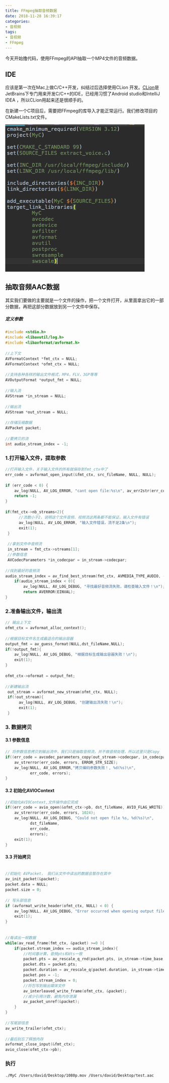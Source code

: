 ```yaml
---
title: FFmpeg抽取音频数据
date: 2018-11-28 16:39:17
categories: 
- 音视频
tags:
- 音视频
- FFmpeg
---
```




今天开始撸代码，使用FFmpeg的API抽取一个MP4文件的音频数据。

## IDE

应该是第一次在Mac上做C/C++开发，纠结过后选择使用CLion 开发。[CLion](https://www.jetbrains.com/clion/)是 JetBrains下专门用来开发C/C++的IDE，已经用习惯了Android studio和IntelliJ IDEA ，所以CLion用起来还是很顺手的。



在新建一个C项目后，需要把FFmpeg的库导入才能正常运行。我们修改项目的CMakeLists.txt文件。

![](FFmpeg抽取音频数据/extr_voice.png)



## 抽取音频AAC数据

其实我们要做的主要就是一个文件的操作，把一个文件打开，从里面拿出它的一部分数据，再把这部分数据放到另一个文件中保存。

##### 定义参数

```C
#include <stdio.h>
#include <libavutil/log.h>
#include <libavformat/avformat.h>

//上下文
AVFormatContext *fmt_ctx = NULL;
AVFormatContext *ofmt_ctx = NULL;

//支持各种各样的输出文件格式，MP4，FLV，3GP等等
AVOutputFormat *output_fmt = NULL;

//输入流
AVStream *in_stream = NULL;

//输出流
AVStream *out_stream = NULL;

//存储压缩数据
AVPacket packet;

//要拷贝的流
int audio_stream_index = -1;
```





### 1.打开输入文件，提取参数

```C
//打开输入文件，关于输入文件的所有就保存到fmt_ctx中了
err_code = avformat_open_input(&fmt_ctx, src_fileName, NULL, NULL);

if (err_code < 0) {
    av_log(NULL, AV_LOG_ERROR, "cant open file:%s\n", av_err2str(err_code));
    return -1;
}

if(fmt_ctx->nb_streams<2){
      //流数小于2，说明这个文件音频、视频流这两条都不能保证，输入文件有错误 
      av_log(NULL, AV_LOG_ERROR, "输入文件错误，流不足2条\n");
      exit(1);
 }

 //拿到文件中音频流
 in_stream = fmt_ctx->streams[1];
 //参数信息
 AVCodecParameters *in_codecpar = in_stream->codecpar;

//找到最好的音频流
audio_stream_index = av_find_best_stream(fmt_ctx, AVMEDIA_TYPE_AUDIO, -1, -1, NULL, 0);
    if(audio_stream_index < 0){
        av_log(NULL, AV_LOG_DEBUG, "寻找最好音频流失败，请检查输入文件！\n");
        return AVERROR(EINVAL);
}
```



### 2.准备输出文件，输出流

```C
// 输出上下文
ofmt_ctx = avformat_alloc_context();

//根据目标文件名生成最适合的输出容器
output_fmt = av_guess_format(NULL,dst_fileName,NULL);
if(!output_fmt){
    av_log(NULL, AV_LOG_DEBUG, "根据目标生成输出容器失败！\n");
    exit(1);
}

ofmt_ctx->oformat = output_fmt;

//新建输出流
 out_stream = avformat_new_stream(ofmt_ctx, NULL);
 if(!out_stream){
      av_log(NULL, AV_LOG_DEBUG, "创建输出流失败！\n");
      exit(1);
 }
```

### 3. 数据拷贝



#### 3.1 参数信息



```C
// 将参数信息拷贝到输出流中，我们只是抽取音频流，并不做音频处理，所以这里只是Copy
if((err_code = avcodec_parameters_copy(out_stream->codecpar, in_codecpar)) < 0 ){
    av_strerror(err_code, errors, ERROR_STR_SIZE);
    av_log(NULL, AV_LOG_ERROR,"拷贝编码参数失败！, %d(%s)\n",
           err_code, errors);
}
```

#### 3.2 初始化AVIOContext

```C
//初始化AVIOContext,文件操作由它完成
if((err_code = avio_open(&ofmt_ctx->pb, dst_fileName, AVIO_FLAG_WRITE)) < 0) {
    av_strerror(err_code, errors, 1024);
    av_log(NULL, AV_LOG_DEBUG, "Could not open file %s, %d(%s)\n",
           dst_fileName,
           err_code,
           errors);
    exit(1);
}
```

#### 3.3 开始拷贝

```C

//初始化 AVPacket， 我们从文件中读出的数据会暂存在其中
av_init_packet(&packet);
packet.data = NULL;
packet.size = 0;

// 写头部信息
if (avformat_write_header(ofmt_ctx, NULL) < 0) {
    av_log(NULL, AV_LOG_DEBUG, "Error occurred when opening output file");
    exit(1);
}


//每读出一帧数据
while(av_read_frame(fmt_ctx, &packet) >=0 ){
    if(packet.stream_index == audio_stream_index){
        //时间基计算，音频pts和dts一致
        packet.pts = av_rescale_q_rnd(packet.pts, in_stream->time_base, out_stream->time_base, (AV_ROUND_NEAR_INF|AV_ROUND_PASS_MINMAX));
        packet.dts = packet.pts;
        packet.duration = av_rescale_q(packet.duration, in_stream->time_base, out_stream->time_base);
        packet.pos = -1;
        packet.stream_index = 0;
        //将包写到输出媒体文件
        av_interleaved_write_frame(ofmt_ctx, &packet);
        //减少引用计数，避免内存泄漏
        av_packet_unref(&packet);
    }
}

//写尾部信息
av_write_trailer(ofmt_ctx);

//最后别忘了释放内存
avformat_close_input(&fmt_ctx);
avio_close(ofmt_ctx->pb);
```

### 执行

`./MyC /Users/david/Desktop/1080p.mov /Users/david/Desktop/test.aac`